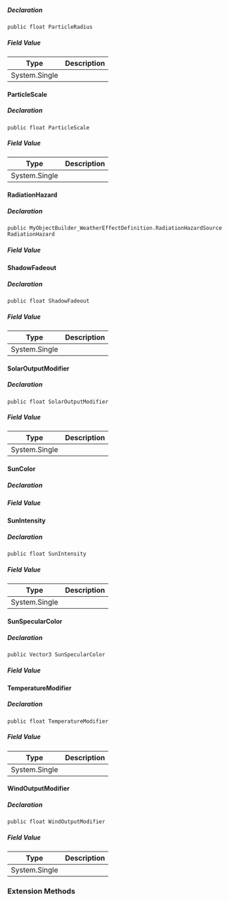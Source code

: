 ##### Declaration

```
public float ParticleRadius
```

##### Field Value

| Type | Description |
| --- | --- |
| System.Single |     |

#### [](#VRage_Game_MyObjectBuilder_WeatherEffectDefinition_ParticleScale)ParticleScale

##### Declaration

```
public float ParticleScale
```

##### Field Value

| Type | Description |
| --- | --- |
| System.Single |     |

#### [](#VRage_Game_MyObjectBuilder_WeatherEffectDefinition_RadiationHazard)RadiationHazard

##### Declaration

```
public MyObjectBuilder_WeatherEffectDefinition.RadiationHazardSource RadiationHazard
```

##### Field Value

#### [](#VRage_Game_MyObjectBuilder_WeatherEffectDefinition_ShadowFadeout)ShadowFadeout

##### Declaration

```
public float ShadowFadeout
```

##### Field Value

| Type | Description |
| --- | --- |
| System.Single |     |

#### [](#VRage_Game_MyObjectBuilder_WeatherEffectDefinition_SolarOutputModifier)SolarOutputModifier

##### Declaration

```
public float SolarOutputModifier
```

##### Field Value

| Type | Description |
| --- | --- |
| System.Single |     |

#### [](#VRage_Game_MyObjectBuilder_WeatherEffectDefinition_SunColor)SunColor

##### Declaration

##### Field Value

#### [](#VRage_Game_MyObjectBuilder_WeatherEffectDefinition_SunIntensity)SunIntensity

##### Declaration

```
public float SunIntensity
```

##### Field Value

| Type | Description |
| --- | --- |
| System.Single |     |

#### [](#VRage_Game_MyObjectBuilder_WeatherEffectDefinition_SunSpecularColor)SunSpecularColor

##### Declaration

```
public Vector3 SunSpecularColor
```

##### Field Value

#### [](#VRage_Game_MyObjectBuilder_WeatherEffectDefinition_TemperatureModifier)TemperatureModifier

##### Declaration

```
public float TemperatureModifier
```

##### Field Value

| Type | Description |
| --- | --- |
| System.Single |     |

#### [](#VRage_Game_MyObjectBuilder_WeatherEffectDefinition_WindOutputModifier)WindOutputModifier

##### Declaration

```
public float WindOutputModifier
```

##### Field Value

| Type | Description |
| --- | --- |
| System.Single |     |

### [](#extensionmethods)Extension Methods